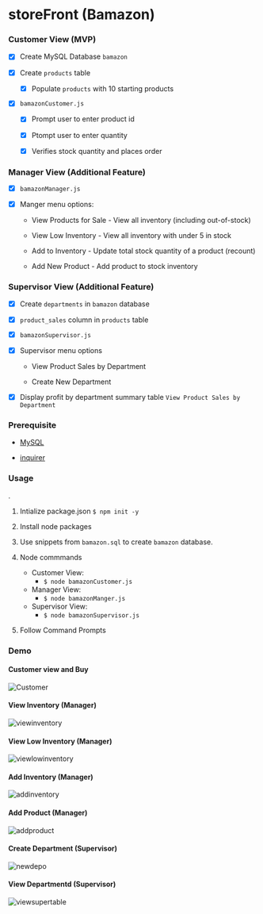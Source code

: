 # storeFront (Bamazon)

### Customer View (MVP)

- [X] Create MySQL Database `bamazon`

- [X]  Create `products` table

    - [X]  Populate `products` with 10 starting products

- [X] `bamazonCustomer.js` 

   - [X] Prompt user to enter product id
   
   - [X] Ptompt user to enter quantity
   
   - [X] Verifies stock quantity and places order


### Manager View (Additional Feature)

- [X] `bamazonManager.js`

- [X] Manger menu options:

    * View Products for Sale - View all inventory (including out-of-stock)
    
    * View Low Inventory - View all inventory with under 5 in stock
    
    * Add to Inventory - Update total stock quantity of a product (recount) 
    
    * Add New Product - Add product to stock inventory
   


### Supervisor View (Additional Feature)

- [X] Create `departments` in `bamazon` database

- [X] `product_sales` column in `products` table 

- [X] `bamazonSupervisor.js`

- [X] Supervisor menu options

   * View Product Sales by Department 
   
   * Create New Department 

- [X] Display profit by department summary table  `View Product Sales by Department`



### Prerequisite

   
   - [MySQL](https://www.npmjs.com/package/mysql)

   
   - [inquirer](https://www.npmjs.com/package/inquirer)


### Usage
.
  1. Intialize package.json `$ npm init -y`

  2. Install node packages 
   
  4. Use snippets from `bamazon.sql` to create `bamazon` database.
  
  5. Node commmands
     - Customer View:
          - `$ node bamazonCustomer.js`
     - Manager View:
          - `$ node bamazonManger.js`
     - Supervisor View:
          - `$ node bamazonSupervisor.js`
  6. Follow Command Prompts
  
 ### Demo
 #### Customer view and Buy
  ![Customer](https://user-images.githubusercontent.com/52435014/67153338-1bbac600-f2ad-11e9-8ae6-50f322979eaa.gif)
 #### View Inventory (Manager)
 ![viewinventory](https://user-images.githubusercontent.com/52435014/67153361-6fc5aa80-f2ad-11e9-9361-d10180d9766e.gif)
#### View Low Inventory (Manager)
![viewlowinventory](https://user-images.githubusercontent.com/52435014/67153379-bf0bdb00-f2ad-11e9-96c1-af1d6b060f40.gif)
#### Add Inventory (Manager)
![addinventory](https://user-images.githubusercontent.com/52435014/67153388-eb275c00-f2ad-11e9-847e-c396d0d1a54b.gif)
#### Add Product (Manager)
![addproduct](https://user-images.githubusercontent.com/52435014/67153399-11e59280-f2ae-11e9-9b8a-3028d6b7d266.gif)
#### Create Department (Supervisor)
![newdepo](https://user-images.githubusercontent.com/52435014/67153412-35a8d880-f2ae-11e9-95c5-aa8c1b887d59.gif)
#### View Departmentd (Supervisor)
![viewsupertable](https://user-images.githubusercontent.com/52435014/67153418-55d89780-f2ae-11e9-8ca9-dd465eed6cfe.gif)
